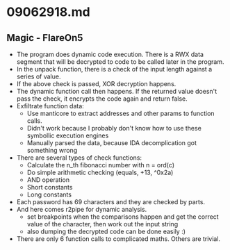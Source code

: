 # 09062918.md

## Magic - FlareOn5

- The program does dynamic code execution. There is a RWX data segment that will be decrypted to code to be called later in the program.
- In the unpack function, there is a check of the input length against a series of value.
- If the above check is passed, XOR decryption happens.
- The dynamic function call then happens. If the returned value doesn't pass the check, it encrypts the code again and return false.
- Exfiltrate function data:
    - Use manticore to extract addresses and other params to function calls.
    - Didn't work because I probably don't know how to use these symbollic execution engines
    - Manually parsed the data, because IDA decomplication got something wrong
- There are several types of check functions:
    - Calculate the n_th fibonacci number with n = ord(c)
    - Do simple arithmetic checking (equals, +13, ^0x2a)
    - AND operation
    - Short constants
    - Long constants
- Each password has 69 characters and they are checked by parts.
- And here comes r2pipe for dynamic analysis.
    - set breakpoints when the comparisons happen and get the correct value of the character, then work out the input string
    - also dumping the decrypted code can be done easily :)
- There are only 6 function calls to complicated maths. Others are trivial.